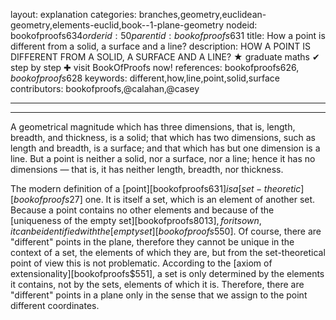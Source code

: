 layout: explanation
categories: branches,geometry,euclidean-geometry,elements-euclid,book--1-plane-geometry
nodeid: bookofproofs$634
orderid: 50
parentid: bookofproofs$631
title: How a point is different from a solid, a surface and a line?
description: HOW A POINT IS DIFFERENT FROM A SOLID, A SURFACE AND A LINE? &#9733; graduate maths &#10004; step by step &#10010; visit BookOfProofs now!
references: bookofproofs$626,bookofproofs$628
keywords: different,how,line,point,solid,surface
contributors: bookofproofs,@calahan,@casey

---


---

A geometrical magnitude which has three dimensions, that is, length, breadth, and thickness, is a solid; that which has two dimensions, such as length and breadth, is a surface; and that which has but one dimension is a line. But a point is neither a solid, nor a surface, nor a line; hence it has no dimensions — that is, it has neither length, breadth, nor thickness.

The modern definition of a [point][bookofproofs$631] is a [set-theoretic][bookofproofs$27] one. It is itself a set, which is an element of another set. Because a point contains no other elements and because of the [uniqueness of the empty set][bookofproofs$8013], for its own, it can be identified with the [empty set][bookofproofs$550]. Of course, there are "different" points in the plane, therefore they cannot be unique in the context of a set,
the elements of which they are, but from the set-theoretical point of view this is not problematic. According to the [axiom of extensionality][bookofproofs$551], a set is only determined by the elements it contains, not by the sets, elements of which it is. Therefore, there are "different" points in a plane only in the sense that we assign to the point different coordinates.
